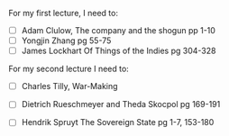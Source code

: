 For my first lecture, I need to:
- [ ] Adam Clulow, The company and the shogun pp 1-10
- [ ] Yongjin Zhang pg 55-75
- [ ] James Lockhart Of Things of the Indies pg 304-328

For my second lecture I need to:
- [ ] Charles Tilly, War-Making
- [ ] Dietrich Rueschmeyer and Theda Skocpol pg 169-191
- [ ] Hendrik Spruyt The Sovereign State pg 1-7, 153-180

